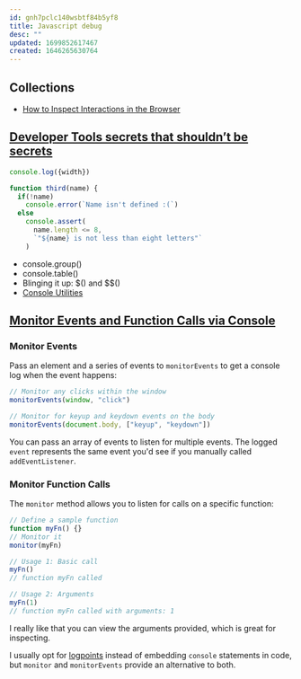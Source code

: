 ```yaml
---
id: gnh7pclc140wsbtf84b5yf8
title: Javascript debug
desc: ""
updated: 1699852617467
created: 1646265630764
---
```


## Collections

- [How to Inspect Interactions in the Browser](https://www.builder.io/blog/inspect-interactions-in-the-browser)

## [Developer Tools secrets that shouldn’t be secrets](https://christianheilmann.com/2021/11/01/developer-tools-secrets-that-shouldnt-be-secrets/)

```javascript
console.log({width})

function third(name) {
  if(!name)
    console.error(`Name isn't defined :(`)
  else
    console.assert(
      name.length <= 8,
      `"${name} is not less than eight letters"`
    )
```

- console.group()
- console.table()
- Blinging it up: $() and $$()
- [Console Utilities](https://docs.microsoft.com/microsoft-edge/devtools-guide-chromium/console/utilities)

## [Monitor Events and Function Calls via Console](https://davidwalsh.name/monitorevents)

### Monitor Events

Pass an element and a series of events to `monitorEvents` to get a console log when the event happens:

```js
// Monitor any clicks within the window
monitorEvents(window, "click")

// Monitor for keyup and keydown events on the body
monitorEvents(document.body, ["keyup", "keydown"])
```

You can pass an array of events to listen for multiple events. The logged `event` represents the same event you'd see if you manually called `addEventListener`.

### Monitor Function Calls

The `monitor` method allows you to listen for calls on a specific function:

```js
// Define a sample function
function myFn() {}
// Monitor it
monitor(myFn)

// Usage 1: Basic call
myFn()
// function myFn called

// Usage 2: Arguments
myFn(1)
// function myFn called with arguments: 1
```

I really like that you can view the arguments provided, which is great for inspecting.

I usually opt for [logpoints](https://davidwalsh.name/logpoints) instead of embedding `console` statements in code, but `monitor` and `monitorEvents` provide an alternative to both.
